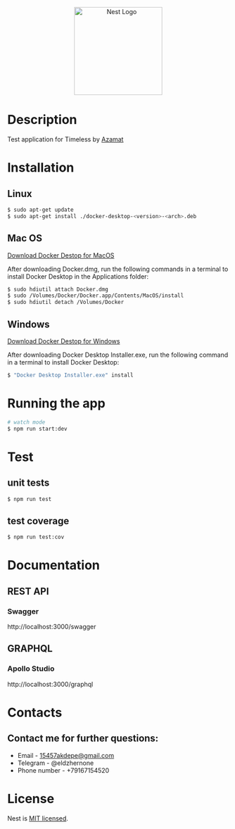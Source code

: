 <p align="center">
  <a href="http://nestjs.com/" target="blank"><img src="https://nestjs.com/img/logo-small.svg" width="200" alt="Nest Logo" /></a>
</p>

# Description

Test application for Timeless by [Azamat](https://hh.ru/resume/a324b865ff0b19399c0039ed1f705371455743)

# Installation

## Linux

```bash
$ sudo apt-get update
$ sudo apt-get install ./docker-desktop-<version>-<arch>.deb
```

## Mac OS

[Download Docker Destop for MacOS](https://desktop.docker.com/mac/main/amd64/Docker.dmg?utm_source=docker&utm_medium=webreferral&utm_campaign=docs-driven-download-mac-amd64)

After downloading Docker.dmg, run the following commands in a terminal to install Docker Desktop in the Applications folder:
```bash
$ sudo hdiutil attach Docker.dmg
$ sudo /Volumes/Docker/Docker.app/Contents/MacOS/install
$ sudo hdiutil detach /Volumes/Docker
```

## Windows

[Download Docker Destop for Windows](https://desktop.docker.com/win/main/amd64/Docker%20Desktop%20Installer.exe)

After downloading Docker Desktop Installer.exe, run the following command in a terminal to install Docker Desktop:
```bash
$ "Docker Desktop Installer.exe" install
```

# Running the app

```bash
# watch mode
$ npm run start:dev
```

# Test

## unit tests

```bash
$ npm run test
```

## test coverage

```bash
$ npm run test:cov
```

# Documentation

## REST API

### Swagger

http://localhost:3000/swagger

## GRAPHQL

### Apollo Studio

http://localhost:3000/graphql

# Contacts

## Contact me for further questions:

- Email - 15457akdepe@gmail.com
- Telegram - @eldzhernone
- Phone number - +79167154520

# License

Nest is [MIT licensed](LICENSE).
